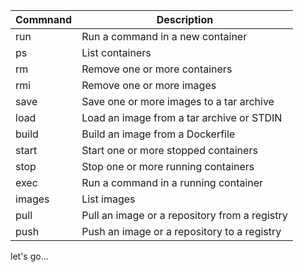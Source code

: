 | Commnand | Description |
| ------ | ------ |
| run | Run a command in a new container |
| ps | List containers |
| rm | Remove one or more containers |
| rmi | Remove one or more images |
| save | Save one or more images to a tar archive |
| load | Load an image from a tar archive or STDIN |
| build | Build an image from a Dockerfile |
| start | Start one or more stopped containers |
| stop | Stop one or more running containers |
| exec | Run a command in a running container | 
| images | List images |
| pull | Pull an image or a repository from a registry |
| push | Push an image or a repository to a registry |


let's go...

